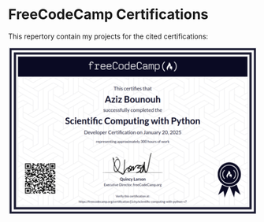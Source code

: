 # FreeCodeCamp Certifications

This repertory contain my projects for the cited certifications:

<div align="center">
  <img src="./certificate1.png" alt="Header Image" width="900"/>
</div>

